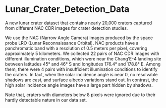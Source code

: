 # Lunar_Crater_Detection_Data
A new lunar crater dataset that contains nearly 20,000 craters captured from different NAC CDR images for crater detection studies.

We use the NAC (Narrow Angle Camera) images produced by the space probe LRO (Lunar Reconnaissance Orbital). NAC products have a panchromatic band with a resolution of 0.5 meters per pixel, covering approximately 5 kilometers. We collected 22 pairs of NAC CDR images with different illumination conditions, which were near the Chang’E-4 landing site between latitudes 45° and 46° S and longitudes 176.4° and 178.8° E. Among them, there were 4 pairs with insufficient illumination conditions to identify the craters. In fact, when the solar incidence angle is near 0, no resolvable shadows are cast, and surface albedo variations stand out. In contrast, the high solar incidence angle images have a large part hidden by shadows.

Note that, craters with diameters below 8 pixels were ignored due to their hardly detectable nature in our data set.
